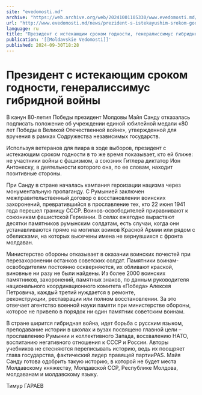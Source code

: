 ```yaml
---
site: "evedomosti.md"
archive: "https://web.archive.org/web/20241001105330/www.evedomosti.md/news/prezident-s-istekayushim-srokom-godnosti-generalissimus-gibr"
url: "http://www.evedomosti.md/news/prezident-s-istekayushim-srokom-godnosti-generalissimus-gibr"
language: ru
title: "Президент с истекающим сроком годности, генералиссимус гибридной войны"
publication: '[[Moldavskie Vedomosti]]'
published: 2024-09-30T18:28
---
```


# Президент с истекающим сроком годности, генералиссимус гибридной войны

В канун 80-летия Победы президент Молдовы Майя Санду отказалась подписать положение об учреждении единой юбилейной медали «80 лет Победы в Великой Отечественной войне», утвержденной для вручения в рамках Содружества независимых государств.

Используя ветеранов для пиара в ходе выборов, президент с истекающим сроком годности в то же время показывает, кто ей ближе: не участники войны с фашизмом, а союзник Гитлера диктатор Ион Антонеску, в деятельности которого она, по ее словам, находит позитивные стороны.

При Санду в стране началась кампания героизации нацизма через монументальную пропаганду. С Румынией заключен межправительственный договор о восстановлении воинских захоронений, превратившийся в прославление тех, кто 22 июня 1941 года перешел границу СССР. Воинов-освободителей приравнивают к союзникам фашистской Германии. В селах ежегодно вырастают десятки памятников румынским солдатам, есть случаи, когда они устанавливаются прямо на могилах воинов Красной Армии или рядом с обелисками, на которых высечены имена не вернувшихся с фронта молдаван.

Министерство обороны отказывает в оказании воинских почестей при перезахоронении останков советских солдат. Памятники воинам-освободителям постоянно оскверняются, их обливают краской, виновные ни разу не были найдены. Из более 2000 воинских памятников, захоронений, памятных знаков, по данным руководителя национального координационного комитета «Победа» Алексея Петровича, каждый третий нуждается в ремонте, реконструкции, реставрации или полном восстановлении. За это отвечает агентство военной науки памяти при министерстве обороны, которое не привело в порядок ни один памятник советским воинам.

В стране ширится гибридная война, идет борьба с русским языком, преподавание истории в школах и вузах посвящено главной цели – прославлению Румынии и коллективного Запада, восхвалению НАТО, воспитанию негативного отношения к СССР и России. Авторы учебников не стесняются переписывать историю, ведь их поощряет глава государства, фактический лидер правящей партииPAS. Майя Санду готова одобрить такую историю, в которой не будет места Молдавскому княжеству, Молдавской ССР, Республике Молдова, молдаванам и молдавскому языку.

Тимур ГАРАЕВ